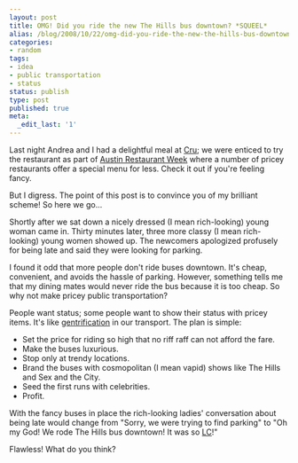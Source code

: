 ```yaml
---
layout: post
title: OMG! Did you ride the new The Hills bus downtown? *SQUEEL*
alias: /blog/2008/10/22/omg-did-you-ride-the-new-the-hills-bus-downtown-squeel/
categories:
- random
tags:
- idea
- public transportation
- status
status: publish
type: post
published: true
meta:
  _edit_last: '1'
---
```

Last night Andrea and I had a delightful meal at <a title="Cru" href="http://www.cruawinebar.com/" target="_blank">Cru</a>; we were enticed to try the restaurant as part of <a title="Austin Restaurant Week" href="http://www.restaurantweekaustin.com/" target="_blank">Austin Restaurant Week</a> where a number of pricey restaurants offer a special menu for less. Check it out if you're feeling fancy.

But I digress. The point of this post is to convince you of my brilliant scheme! So here we go...

Shortly after we sat down a nicely dressed (I mean rich-looking) young woman came in. Thirty minutes later, three more classy (I mean rich-looking) young women showed up. The newcomers apologized profusely for being late and said they were looking for parking.

I found it odd that more people don't ride buses downtown. It's cheap, convenient, and avoids the hassle of parking. However, something tells me that my dining mates would never ride the bus because it is too cheap. So why not make pricey public transportation?

People want status; some people want to show their status with pricey items. It's like <a title="Wikipedia Gentrification" href="http://en.wikipedia.org/wiki/Gentrification" target="_blank">gentrification</a> in our transport. The plan is simple:

 * Set the price for riding so high that no riff raff can not afford the fare.
 * Make the buses luxurious.
 * Stop only at trendy locations.
 * Brand the buses with cosmopolitan (I mean vapid) shows like The Hills and Sex and the City.
 * Seed the first runs with celebrities.
 * Profit.

With the fancy buses in place the rich-looking ladies' conversation about being late would change from "Sorry, we were trying to find parking" to "Oh my God! We rode The Hills bus downtown! It was so <a title="Lauren Conrad the vapid heroine of The Hills" href="http://en.wikipedia.org/wiki/Lauren_Conrad" target="_blank">LC</a>!"

Flawless! What do you think?
